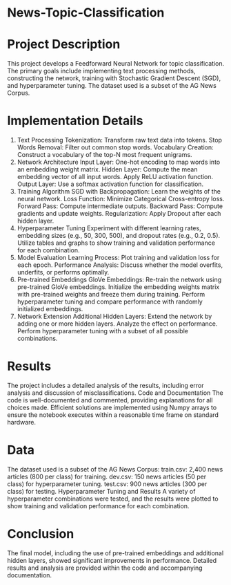 # News-Topic-Classification

# Project Description
This project develops a Feedforward Neural Network for topic classification. The primary goals include implementing text processing methods, constructing the network, training with Stochastic Gradient Descent (SGD), and hyperparameter tuning. The dataset used is a subset of the AG News Corpus.

# Implementation Details
1. Text Processing
Tokenization: Transform raw text data into tokens.
Stop Words Removal: Filter out common stop words.
Vocabulary Creation: Construct a vocabulary of the top-N most frequent unigrams.
2. Network Architecture
Input Layer: One-hot encoding to map words into an embedding weight matrix.
Hidden Layer:
Compute the mean embedding vector of all input words.
Apply ReLU activation function.
Output Layer: Use a softmax activation function for classification.
3. Training Algorithm
SGD with Backpropagation: Learn the weights of the neural network.
Loss Function: Minimize Categorical Cross-entropy loss.
Forward Pass: Compute intermediate outputs.
Backward Pass: Compute gradients and update weights.
Regularization: Apply Dropout after each hidden layer.
4. Hyperparameter Tuning
Experiment with different learning rates, embedding sizes (e.g., 50, 300, 500), and dropout rates (e.g., 0.2, 0.5).
Utilize tables and graphs to show training and validation performance for each combination.
5. Model Evaluation
Learning Process: Plot training and validation loss for each epoch.
Performance Analysis: Discuss whether the model overfits, underfits, or performs optimally.
6. Pre-trained Embeddings
GloVe Embeddings: Re-train the network using pre-trained GloVe embeddings.
Initialize the embedding weights matrix with pre-trained weights and freeze them during training.
Perform hyperparameter tuning and compare performance with randomly initialized embeddings.
7. Network Extension
Additional Hidden Layers: Extend the network by adding one or more hidden layers.
Analyze the effect on performance.
Perform hyperparameter tuning with a subset of all possible combinations.

# Results
The project includes a detailed analysis of the results, including error analysis and discussion of misclassifications.
Code and Documentation
The code is well-documented and commented, providing explanations for all choices made.
Efficient solutions are implemented using Numpy arrays to ensure the notebook executes within a reasonable time frame on standard hardware.

# Data
The dataset used is a subset of the AG News Corpus:
train.csv: 2,400 news articles (800 per class) for training.
dev.csv: 150 news articles (50 per class) for hyperparameter tuning.
test.csv: 900 news articles (300 per class) for testing.
Hyperparameter Tuning and Results
A variety of hyperparameter combinations were tested, and the results were plotted to show training and validation performance for each combination.

# Conclusion
The final model, including the use of pre-trained embeddings and additional hidden layers, showed significant improvements in performance. Detailed results and analysis are provided within the code and accompanying documentation.
